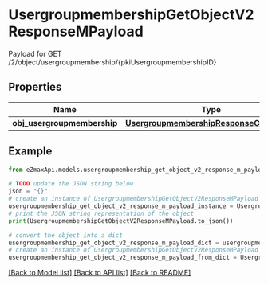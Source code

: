 # UsergroupmembershipGetObjectV2ResponseMPayload

Payload for GET /2/object/usergroupmembership/{pkiUsergroupmembershipID}

## Properties

Name | Type | Description | Notes
------------ | ------------- | ------------- | -------------
**obj_usergroupmembership** | [**UsergroupmembershipResponseCompound**](UsergroupmembershipResponseCompound.md) |  | 

## Example

```python
from eZmaxApi.models.usergroupmembership_get_object_v2_response_m_payload import UsergroupmembershipGetObjectV2ResponseMPayload

# TODO update the JSON string below
json = "{}"
# create an instance of UsergroupmembershipGetObjectV2ResponseMPayload from a JSON string
usergroupmembership_get_object_v2_response_m_payload_instance = UsergroupmembershipGetObjectV2ResponseMPayload.from_json(json)
# print the JSON string representation of the object
print(UsergroupmembershipGetObjectV2ResponseMPayload.to_json())

# convert the object into a dict
usergroupmembership_get_object_v2_response_m_payload_dict = usergroupmembership_get_object_v2_response_m_payload_instance.to_dict()
# create an instance of UsergroupmembershipGetObjectV2ResponseMPayload from a dict
usergroupmembership_get_object_v2_response_m_payload_from_dict = UsergroupmembershipGetObjectV2ResponseMPayload.from_dict(usergroupmembership_get_object_v2_response_m_payload_dict)
```
[[Back to Model list]](../README.md#documentation-for-models) [[Back to API list]](../README.md#documentation-for-api-endpoints) [[Back to README]](../README.md)


